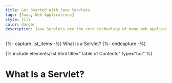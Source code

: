 ```yaml
---
title: Get Started With Java Servlets
tags: [Java, Web Applications]
style: fill
color: danger
description: Java Servlets are the core technology of many web application frameworks like Spring, that's why it's very important to know the fundamentals of Servlets. Click here to keep reading!
---
```


{%- capture list_items -%}
What Is a Servlet?
{%- endcapture -%}

{% include elements/list.html title="Table of Contents" type="toc" %}

# What Is a Servlet?

